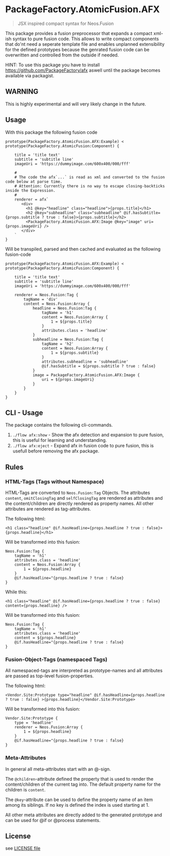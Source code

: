 # PackageFactory.AtomicFusion.AFX

> JSX inspired compact syntax for Neos.Fusion

This package provides a fusion preprocessor that expands a compact xml-ish syntax to pure fusion code. This allows
to write compact components that do'nt need a seperate template file and enables unplanned extensibility for the defined 
prototypes because the genrated fusion code can be overwritten and controlled from the outside if needed. 

HINT: To use this package you have to install https://github.com/PackageFactory/afx aswell until the package becomes available
via packagist.

## WARNING

This is highly experimental and will very likely change in the future. 

## Usage

With this package the following fusion code

```
prototype(PackageFactory.AtomicFusion.AFX:Example) < prototype(PackageFactory.AtomicFusion:Component) {

    title = 'title text'
    subtitle = 'subtitle line'
    imageUri = 'https://dummyimage.com/600x400/000/fff'
    
    #
    # The code the afx`...` is read as xml and converted to the fusion code below at parse time. 
    # Attention: Currently there is no way to escape closing-backticks inside the Expression. 
    #
    renderer = afx`
       <div>
         <h1 @key="headline" class="headline">{props.title}</h1>
         <h2 @key="subheadline" class="subheadline" @if.hasSubtitle={props.subtitle ? true : false}>{props.subtitle}</h2>
         <PackageFactory.AtomicFusion.AFX:Image @key="image" uri={props.imageUri} />
       </div>
    `
}
```

Will be transpiled, parsed and then cached and evaluated as the following fusion-code

```
prototype(PackageFactory.AtomicFusion.AFX:Example) < prototype(PackageFactory.AtomicFusion:Component) {

    title = 'title text'
    subtitle = 'subtitle line'
    imageUri = 'https://dummyimage.com/600x400/000/fff'
    
    renderer = Neos.Fusion:Tag {
        tagName = 'div'
        content = Neos.Fusion:Array {
            headline = Neos.Fusion:Tag {
                tagName = 'h1'
                content = Neos.Fusion:Array {
                    1 = ${props.title}
                }
                attributes.class = 'headline'
            }
            subheadline = Neos.Fusion:Tag {
                tagName = 'h2'
                content = Neos.Fusion:Array {
                    1 = ${props.subtitle}
                }
                attributes.subheadline = 'subheadline'
                @if.hasSubtitle = ${props.subtitle ? true : false}
            }
            image = PackageFactory.AtomicFusion.AFX:Image {
                uri = ${props.imageUri}
            }
        }
    }
}
```

## CLI - Usage

The package contains the following cli-commands.

1. `./flow afx:show` - Show the afx detection and expansion to pure fusion, this is useful for learning and understanding.
1. `./flow afx:eject` - Expand afx in fusion code to pure fusion, this is usefull before removing the afx package. 

## Rules


### HTML-Tags (Tags without Namespace)

HTML-Tags are converted to `Neos.Fusion:Tag` Objects. The attributes `content`, `omitClosingTag` and `selfClosingTag` are rendered as attributes and the content/children 
are directly rendered as property names. All other attributes are rendered as tag-attributes.
 
The following html: 
```
<h1 class="headline" @if.hasHeadline={props.headline ? true : false}>{props.headline}</h1>
```
Will be transformed into this fusion:
```
Neos.Fusion:Tag {
    tagName = 'h1'
    attributes.class = 'headline'
    content = Neos.Fusion:Array {
        1 = ${props.headline}
    }
    @if.hasHeadline="{props.headline ? true : false}
}
``` 

While this: 
```
<h1 class="headline" @if.hasHeadline={props.headline ? true : false} content={props.headline} />
```
Will be transformed into this fusion:
```
Neos.Fusion:Tag {
    tagName = 'h1'
    attributes.class = 'headline'
    content = ${props.headline}
    @if.hasHeadline="{props.headline ? true : false}
}
``` 

### Fusion-Object-Tags (namespaced Tags)

All namespaced-tags are interpreted as prototype-names and all attributes are passed as top-level fusion-properties.

The following html: 
```
<Vendor.Site:Prototype type="headline" @if.hasHeadline={props.headline ? true : false} >{props.headline}</Vendor.Site:Prototype>
```
Will be transformed into this fusion:
```
Vendor.Site:Prototype {
    type = 'headline'
    renderer = Neos.Fusion:Array {
        1 = ${props.headline}
    }
    @if.hasHeadline="{props.headline ? true : false}
}
```

### Meta-Attributes

In general all meta-attributes start with an @-sign. 

The `@children`-attribute defined the property that is used to render the content/children of the current tag into. 
The default property name for the children is `content`.

The `@key`-attribute can be used to define the property name of an item among its siblings. If no key is defined the index is used starting at 1.

All other meta attributes are directly added to the generated prototype and can be used for @if or @process statements. 

## License

see [LICENSE file](LICENSE)
